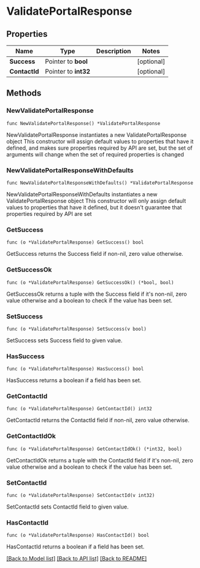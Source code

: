 # ValidatePortalResponse

## Properties

Name | Type | Description | Notes
------------ | ------------- | ------------- | -------------
**Success** | Pointer to **bool** |  | [optional] 
**ContactId** | Pointer to **int32** |  | [optional] 

## Methods

### NewValidatePortalResponse

`func NewValidatePortalResponse() *ValidatePortalResponse`

NewValidatePortalResponse instantiates a new ValidatePortalResponse object
This constructor will assign default values to properties that have it defined,
and makes sure properties required by API are set, but the set of arguments
will change when the set of required properties is changed

### NewValidatePortalResponseWithDefaults

`func NewValidatePortalResponseWithDefaults() *ValidatePortalResponse`

NewValidatePortalResponseWithDefaults instantiates a new ValidatePortalResponse object
This constructor will only assign default values to properties that have it defined,
but it doesn't guarantee that properties required by API are set

### GetSuccess

`func (o *ValidatePortalResponse) GetSuccess() bool`

GetSuccess returns the Success field if non-nil, zero value otherwise.

### GetSuccessOk

`func (o *ValidatePortalResponse) GetSuccessOk() (*bool, bool)`

GetSuccessOk returns a tuple with the Success field if it's non-nil, zero value otherwise
and a boolean to check if the value has been set.

### SetSuccess

`func (o *ValidatePortalResponse) SetSuccess(v bool)`

SetSuccess sets Success field to given value.

### HasSuccess

`func (o *ValidatePortalResponse) HasSuccess() bool`

HasSuccess returns a boolean if a field has been set.

### GetContactId

`func (o *ValidatePortalResponse) GetContactId() int32`

GetContactId returns the ContactId field if non-nil, zero value otherwise.

### GetContactIdOk

`func (o *ValidatePortalResponse) GetContactIdOk() (*int32, bool)`

GetContactIdOk returns a tuple with the ContactId field if it's non-nil, zero value otherwise
and a boolean to check if the value has been set.

### SetContactId

`func (o *ValidatePortalResponse) SetContactId(v int32)`

SetContactId sets ContactId field to given value.

### HasContactId

`func (o *ValidatePortalResponse) HasContactId() bool`

HasContactId returns a boolean if a field has been set.


[[Back to Model list]](../README.md#documentation-for-models) [[Back to API list]](../README.md#documentation-for-api-endpoints) [[Back to README]](../README.md)


